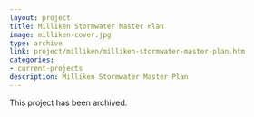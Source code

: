 ```yaml
---
layout: project
title: Milliken Stormwater Master Plan
image: milliken-cover.jpg
type: archive
link: project/milliken/milliken-stormwater-master-plan.htm
categories:
- current-projects
description: Milliken Stormwater Master Plan
---
```

This project has been archived.
